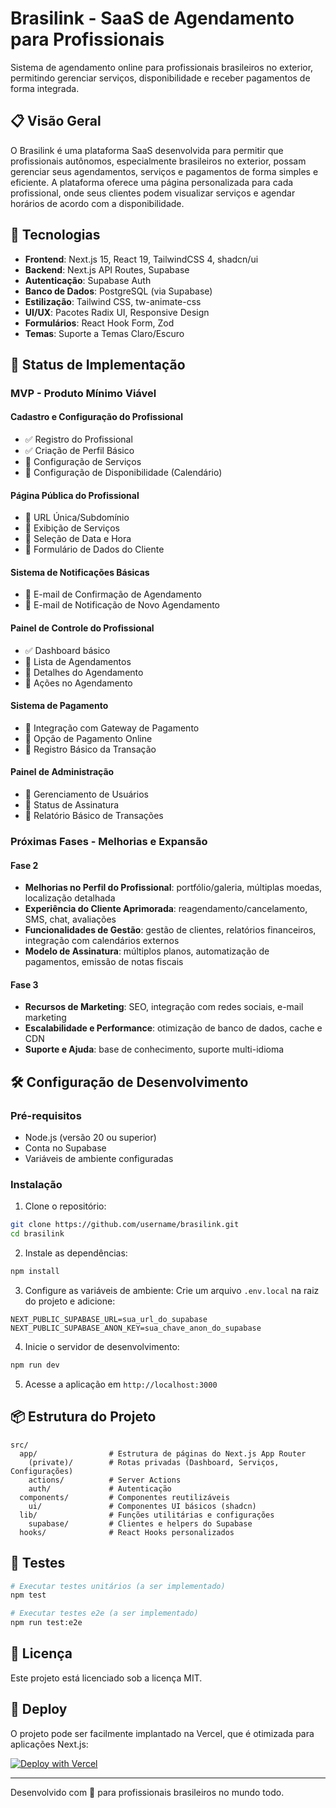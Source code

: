 # Brasilink - SaaS de Agendamento para Profissionais

Sistema de agendamento online para profissionais brasileiros no exterior, permitindo gerenciar serviços, disponibilidade e receber pagamentos de forma integrada.

## 📋 Visão Geral

O Brasilink é uma plataforma SaaS desenvolvida para permitir que profissionais autônomos, especialmente brasileiros no exterior, possam gerenciar seus agendamentos, serviços e pagamentos de forma simples e eficiente. A plataforma oferece uma página personalizada para cada profissional, onde seus clientes podem visualizar serviços e agendar horários de acordo com a disponibilidade.

## 🚀 Tecnologias

- **Frontend**: Next.js 15, React 19, TailwindCSS 4, shadcn/ui
- **Backend**: Next.js API Routes, Supabase
- **Autenticação**: Supabase Auth
- **Banco de Dados**: PostgreSQL (via Supabase)
- **Estilização**: Tailwind CSS, tw-animate-css
- **UI/UX**: Pacotes Radix UI, Responsive Design
- **Formulários**: React Hook Form, Zod
- **Temas**: Suporte a Temas Claro/Escuro

## 🎯 Status de Implementação

### MVP - Produto Mínimo Viável

#### Cadastro e Configuração do Profissional

- ✅ Registro do Profissional
- ✅ Criação de Perfil Básico
- 🔄 Configuração de Serviços
- 🔄 Configuração de Disponibilidade (Calendário)

#### Página Pública do Profissional

- 🔄 URL Única/Subdomínio
- 🔄 Exibição de Serviços
- 🔄 Seleção de Data e Hora
- 🔄 Formulário de Dados do Cliente

#### Sistema de Notificações Básicas

- 🔄 E-mail de Confirmação de Agendamento
- 🔄 E-mail de Notificação de Novo Agendamento

#### Painel de Controle do Profissional

- ✅ Dashboard básico
- 🔄 Lista de Agendamentos
- 🔄 Detalhes do Agendamento
- 🔄 Ações no Agendamento

#### Sistema de Pagamento

- 🔄 Integração com Gateway de Pagamento
- 🔄 Opção de Pagamento Online
- 🔄 Registro Básico da Transação

#### Painel de Administração

- 🔄 Gerenciamento de Usuários
- 🔄 Status de Assinatura
- 🔄 Relatório Básico de Transações

### Próximas Fases - Melhorias e Expansão

#### Fase 2

- **Melhorias no Perfil do Profissional**: portfólio/galeria, múltiplas moedas, localização detalhada
- **Experiência do Cliente Aprimorada**: reagendamento/cancelamento, SMS, chat, avaliações
- **Funcionalidades de Gestão**: gestão de clientes, relatórios financeiros, integração com calendários externos
- **Modelo de Assinatura**: múltiplos planos, automatização de pagamentos, emissão de notas fiscais

#### Fase 3

- **Recursos de Marketing**: SEO, integração com redes sociais, e-mail marketing
- **Escalabilidade e Performance**: otimização de banco de dados, cache e CDN
- **Suporte e Ajuda**: base de conhecimento, suporte multi-idioma

## 🛠️ Configuração de Desenvolvimento

### Pré-requisitos

- Node.js (versão 20 ou superior)
- Conta no Supabase
- Variáveis de ambiente configuradas

### Instalação

1. Clone o repositório:

```bash
git clone https://github.com/username/brasilink.git
cd brasilink
```

2. Instale as dependências:

```bash
npm install
```

3. Configure as variáveis de ambiente:
   Crie um arquivo `.env.local` na raiz do projeto e adicione:

```
NEXT_PUBLIC_SUPABASE_URL=sua_url_do_supabase
NEXT_PUBLIC_SUPABASE_ANON_KEY=sua_chave_anon_do_supabase
```

4. Inicie o servidor de desenvolvimento:

```bash
npm run dev
```

5. Acesse a aplicação em `http://localhost:3000`

## 📦 Estrutura do Projeto

```
src/
  app/                # Estrutura de páginas do Next.js App Router
    (private)/        # Rotas privadas (Dashboard, Serviços, Configurações)
    actions/          # Server Actions
    auth/             # Autenticação
  components/         # Componentes reutilizáveis
    ui/               # Componentes UI básicos (shadcn)
  lib/                # Funções utilitárias e configurações
    supabase/         # Clientes e helpers do Supabase
  hooks/              # React Hooks personalizados
```

## 🧪 Testes

```bash
# Executar testes unitários (a ser implementado)
npm test

# Executar testes e2e (a ser implementado)
npm run test:e2e
```

## 📄 Licença

Este projeto está licenciado sob a licença MIT.

## 🚀 Deploy

O projeto pode ser facilmente implantado na Vercel, que é otimizada para aplicações Next.js:

[![Deploy with Vercel](https://vercel.com/button)](https://vercel.com/new/git/external?repository-url=https://github.com/username/brasilink)

---

Desenvolvido com 💙 para profissionais brasileiros no mundo todo.
